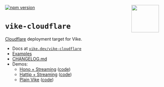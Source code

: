 [<img src="https://vike.dev/vike-readme.svg" align="right" height="90">](https://vike.dev)
[![npm version](https://img.shields.io/npm/v/vike-cloudflare)](https://www.npmjs.com/package/vike-cloudflare)

# `vike-cloudflare`

[Cloudflare](https://pages.cloudflare.com/) deployment target for Vike.

- Docs at [`vike.dev/vike-cloudflare`](https://vike.dev/vike-cloudflare)
- [Examples](https://github.com/vikejs/vike-cloudflare/tree/main/examples)
- [CHANGELOG.md](https://github.com/vikejs/vike-cloudflare/tree/main/CHANGELOG.md)
- Demos:
  - [Hono + Streaming](https://vike-cloudflare-hono-demo.pages.dev/) ([code](https://github.com/vikejs/vike-cloudflare/tree/main/examples/hono-app))
  - [Hattip + Streaming](https://vike-cloudflare-hattip-demo.pages.dev/) ([code](https://github.com/vikejs/vike-cloudflare/tree/main/examples/hattip-app))
  - [Plain Vike](https://vike-cloudflare-vike-demo.pages.dev/) ([code](https://github.com/vikejs/vike-cloudflare/tree/main/examples/vike-app))
